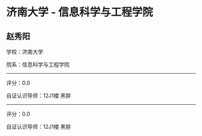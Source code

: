 # 济南大学 - 信息科学与工程学院

## 赵秀阳

学校：济南大学

院系：信息科学与工程学院

* * *

评分：0.0

自证认识导师：12J1楼
黑胖

* * *

评分：0.0

自证认识导师：12J1楼
黑胖